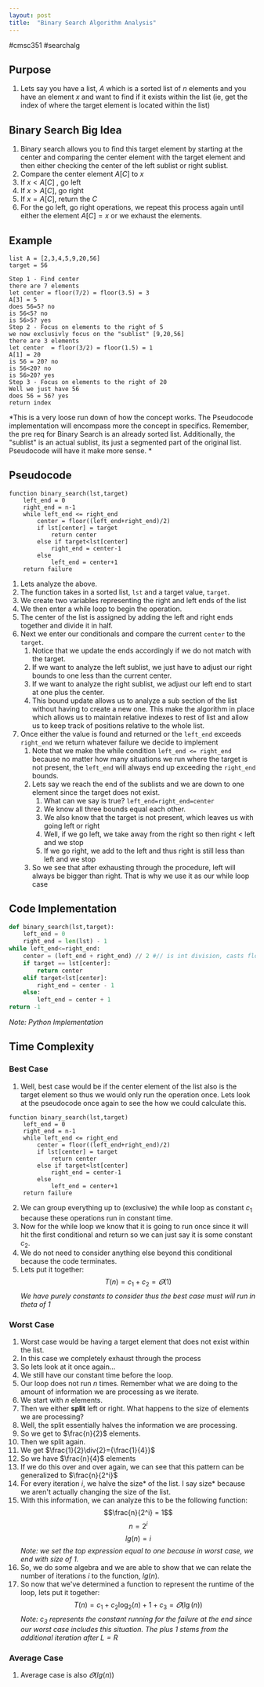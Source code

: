 ```yaml
---
layout: post
title:  "Binary Search Algorithm Analysis"
---
```

#cmsc351 #searchalg 
## Purpose
1. Lets say you have a list, $A$ which is a sorted list of $n$ elements and you have an element $x$ and want to find if it exists within the list (ie, get the index of where the target element is located within the list)
## Binary Search Big Idea
1.  Binary search allows you to find this target element by starting at the center and comparing the center element with the target element and then either checking the center of the left sublist or right sublist.
2. Compare the center element $A[C]$ to $x$ 
3. If $x<A[C]$ , go left
4. If $x > A[C]$, go right
5. If $x=A[C]$, return the $C$
6. For the go left, go right operations, we repeat this process again until either the element $A[C]=x$  or we exhaust the elements.
## Example
```
list A = [2,3,4,5,9,20,56]
target = 56

Step 1 - Find center
there are 7 elements 
let center = floor(7/2) = floor(3.5) = 3
A[3] = 5
does 56=5? no
is 56<5? no
is 56>5? yes
Step 2 - Focus on elements to the right of 5
we now exclusivly focus on the "sublist" [9,20,56]
there are 3 elements
let center  = floor(3/2) = floor(1.5) = 1 
A[1] = 20
is 56 = 20? no
is 56<20? no
is 56>20? yes
Step 3 - Focus on elements to the right of 20
Well we just have 56
does 56 = 56? yes 
return index
```
*This is a very loose run down of how the concept works. The Pseudocode implementation will encompass more the concept in specifics. Remember, the pre req for Binary Search is an already sorted list. Additionally, the "sublist" is an actual sublist, its just a segmented part of the original list. Pseudocode will have it make more sense. *

## Pseudocode
```
function binary_search(lst,target)
	left_end = 0
	right_end = n-1
	while left_end <= right_end
		center = floor((left_end+right_end)/2)
		if lst[center] = target
			return center
		else if target<lst[center]
			right_end = center-1
		else
			left_end = center+1
	return failure
```
1. Lets analyze the above.
2. The function takes in a sorted list, `lst` and a target value, `target`.
3. We create two variables representing the right and left ends of the list
4. We then enter a while loop to begin the operation.
5. The center of the list is assigned by adding the left and right ends together and divide it in half.
6. Next we enter our conditionals and compare the current `center` to the `target`.
	1. Notice that we update the ends accordingly if we do not match with the target.
	2. If we want to analyze the left sublist, we just have to adjust our right bounds to one less than the current center.
	3. If we want to analyze the right sublist, we adjust our left end to start at one plus the center.
	4. This bound update allows us to analyze a sub section of the list without having to create a new one. This make the algorithm in place which allows us to maintain relative indexes to rest of list and allow us to keep track of positions relative to the whole list.
7. Once either the value is found and returned or the `left_end` exceeds `right_end` we return whatever failure we decide to implement
	1. Note that we make the while condition `left_end <= right_end` because no matter how many situations we run where the target is not present, the `left_end` will always end up exceeding the `right_end` bounds.
	2. Lets say we reach the end of the sublists and we are down to one element since the target does not exist.
		1. What can we say is true? `left_end=right_end=center`
		2. We know all three bounds equal each other.
		3. We also know that the target is not present, which leaves us with going left or right
		4. Well, if we go left, we take away from the right  so then right < left and we stop
		5. If we go right, we add to the left and thus right is still less than left and we stop
	3. So we see that after exhausting through the procedure, left will always be bigger than right. That is why we use it as our while loop case
## Code Implementation
```Python
def binary_search(lst,target):
	left_end = 0
	right_end = len(lst) - 1
while left_end<=right_end:
	center = (left_end + right_end) // 2 #// is int division, casts float to int
	if target == lst[center]:
		return center
	elif target<lst[center]:
		right_end = center - 1
	else:
		left_end = center + 1
return -1
```
*Note: Python Implementation*
## Time Complexity
### Best Case
1. Well, best case would be if the center element of the list also is the target element so thus we would only run the operation once. Lets look at the pseudocode once again to see the how we could calculate this.
```
function binary_search(lst,target)
	left_end = 0                   
	right_end = n-1
	while left_end <= right_end
		center = floor((left_end+right_end)/2)
		if lst[center] = target
			return center
		else if target<lst[center]
			right_end = center-1
		else
			left_end = center+1
	return failure
```
2. We can group everything up to (exclusive) the while loop as constant $c_{1}$ because these operations run in constant time.
3. Now for the while loop we know that it is going to run once since it will hit the first conditional and return so we can just say it is some constant $c_{2}$.
4. We do not need to consider anything else beyond this conditional because the code terminates.
5. Lets put it together:
$$T(n) = c_{1} + c_{2} = 𝛩({1})$$
*We have purely constants to consider thus the best case must will run in theta of 1*
### Worst Case
1. Worst case would be having a target element that does not exist within the list.
2. In this case we completely exhaust through the process
3. So lets look at it once again...
4. We still have our constant time before the loop.
5. Our loop does not run $n$ times. Remember what we are doing to the amount of information we are processing as we iterate. 
6. We start with $n$ elements.
7. Then we either **split** left or right. What happens to the size of elements we are processing?
8. Well, the split essentially halves the information we are processing. 
9. So we get to $\frac{n}{2}$ elements.
10. Then we split again. 
11. We get $\frac{1}{2}\div{2}={\frac{1}{4}}$  
12. So we have $\frac{n}{4}$ elements
13. If we do this over and over again, we can see that this pattern can be generalized to $\frac{n}{2^i}$ 
14. For every iteration $i$, we halve the size* of the list. I say size* because we aren't actually changing the size of the list.
15. With this information, we can analyze this to be the following function:
$$\frac{n}{2^i} = 1$$
$$n = 2^i$$
$$lg(n) = i$$
*Note: we set the top expression equal to one because in worst case, we end with size of 1.*
16. So, we do some algebra and we are able to show that we can relate the number of iterations $i$ to the function, $lg(n)$. 
17. So now that we've determined a function to represent the runtime of the loop, lets put it together:
$$T(n) = c_{1}+c_{2}\log_{2}(n)+1 + c_{3} = 𝛩(\lg(n))$$
*Note: $c_{3}$ represents the constant running for the failure at the end since our worst case includes this situation. The plus 1 stems from the additional iteration after $L=R$* 
 
### Average Case
1. Average case is also $𝛩(lg(n))$
